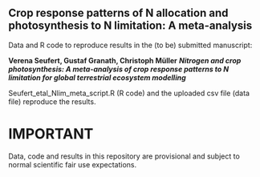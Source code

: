 ## Crop response patterns of N allocation and photosynthesis to N limitation: A meta-analysis

Data and R code to reproduce results in the (to be) submitted manuscript:

**Verena Seufert, Gustaf Granath, Christoph Müller**
**_Nitrogen and crop photosynthesis: A meta-analysis of crop response patterns to N limitation for global terrestrial ecosystem modelling_**

Seufert_etal_Nlim_meta_script.R (R code) and the uploaded csv file (data file) reproduce the results.

# IMPORTANT
Data, code and results in this repository are provisional and subject to normal scientific fair use expectations.
